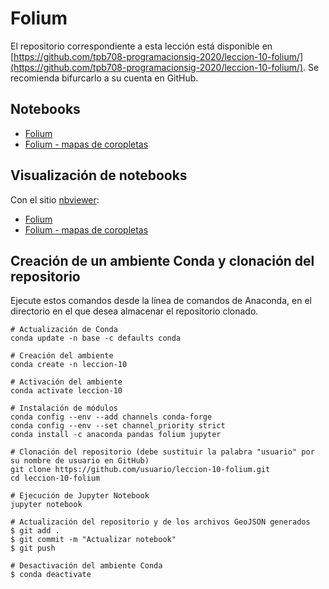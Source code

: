 # Folium

El repositorio correspondiente a esta lección está disponible en [https://github.com/tpb708-programacionsig-2020/leccion-10-folium/](https://github.com/tpb708-programacionsig-2020/leccion-10-folium/). Se recomienda bifurcarlo a su cuenta en GitHub.

## Notebooks
- [Folium](https://github.com/tpb708-programacionsig-2020/leccion-10-folium/blob/master/folium.ipynb)
- [Folium - mapas de coropletas](https://github.com/tpb708-programacionsig-2020/leccion-10-folium/blob/master/folium-coropletas.ipynb)

## Visualización de notebooks
Con el sitio [nbviewer](https://nbviewer.jupyter.org/):
- [Folium](https://nbviewer.jupyter.org/github/tpb708-programacionsig-2020/leccion-10-folium/blob/main/folium.ipynb)
- [Folium - mapas de coropletas](https://nbviewer.jupyter.org/github/tpb708-programacionsig-2020/leccion-10-folium/blob/main/folium-coropletas.ipynb)

## Creación de un ambiente Conda y clonación del repositorio
Ejecute estos comandos desde la línea de comandos de Anaconda, en el directorio en el que desea almacenar el repositorio clonado.
```shell
# Actualización de Conda
conda update -n base -c defaults conda

# Creación del ambiente
conda create -n leccion-10

# Activación del ambiente
conda activate leccion-10

# Instalación de módulos
conda config --env --add channels conda-forge
conda config --env --set channel_priority strict
conda install -c anaconda pandas folium jupyter

# Clonación del repositorio (debe sustituir la palabra "usuario" por su nombre de usuario en GitHub)
git clone https://github.com/usuario/leccion-10-folium.git
cd leccion-10-folium

# Ejecución de Jupyter Notebook
jupyter notebook

# Actualización del repositorio y de los archivos GeoJSON generados
$ git add .
$ git commit -m "Actualizar notebook"
$ git push

# Desactivación del ambiente Conda
$ conda deactivate
```
